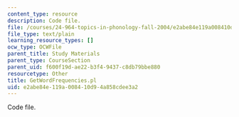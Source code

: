 ```yaml
---
content_type: resource
description: Code file.
file: /courses/24-964-topics-in-phonology-fall-2004/e2abe84e119a008410d94a858cdee3a2_GetWordFrequencies.pl
file_type: text/plain
learning_resource_types: []
ocw_type: OCWFile
parent_title: Study Materials
parent_type: CourseSection
parent_uid: f600f19d-ae22-b3f4-9437-c8db79bbe880
resourcetype: Other
title: GetWordFrequencies.pl
uid: e2abe84e-119a-0084-10d9-4a858cdee3a2
---
```

Code file.